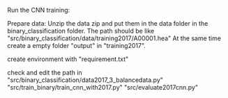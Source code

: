 Run the CNN training:

Prepare data:
Unzip the data zip and put them in the data folder in the binary_classification folder. The path should be like "src/binary_classification/data/training2017/A00001.hea"
At the same time create a empty folder "output" in "training2017".

create environment with "requirement.txt"

check and edit the path in 
"src/binary_classification/data2017_3_balancedata.py"
"src/train_binary/train_cnn_with2017.py"
"src/evaluate2017cnn.py"
